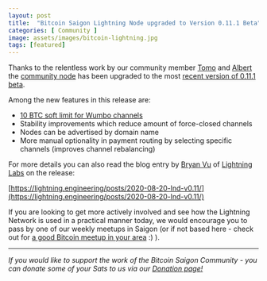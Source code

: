 ```yaml
---
layout: post
title:  "Bitcoin Saigon Lightning Node upgraded to Version 0.11.1 Beta"
categories: [ Community ]
image: assets/images/bitcoin-lightning.jpg
tags: [featured]
---
```


Thanks to the relentless work by our community member [Tomo](https://twitter.com/tomoXtechno) and [Albert](https://twitter.com/subnetmask) the [community node](https://1ml.com/node/023b4948f45435c2a39a80792ef48fd2d9edc68ce7f3334c12248f42b91539c004) has been upgraded to the most [recent version of 0.11.1 beta](https://github.com/lightningnetwork/lnd/releases/tag/v0.11.1-beta.rc2).

Among the new features in this release are:

- [10 BTC soft limit for Wumbo channels](https://github.com/lightningnetwork/lnd/pull/4567)
- Stability improvements which reduce amount of force-closed channels
- Nodes can be advertised by domain name
- More manual optionality in payment routing by selecting specific channels (improves channel rebalancing)

For more details you can also read the blog entry by [Bryan Vu](http://www.twitter.com/bvu) of [Lightning Labs](https://lightning.engineering/) on the release:

[https://lightning.engineering/posts/2020-08-20-lnd-v0.11/](https://lightning.engineering/posts/2020-08-20-lnd-v0.11/)

If you are looking to get more actively involved and see how the Lightning Network is used in a practical manner today, we would encourage you to pass by one of our weekly meetups in Saigon (or if not based here - check out for [a good Bitcoin meetup in your area](https://bitcoin-only.com/#meetups) :) ).

---

*If you would like to support the work of the Bitcoin Saigon Community - you can donate some of your Sats to us via our [Donation page!](https://bitcoinsaigon.org/donate-satoshis)*
